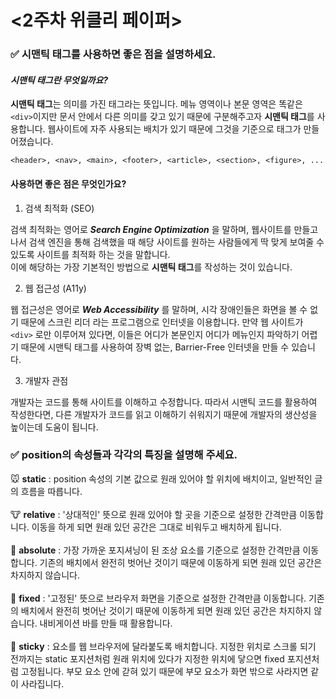 # <2주차 위클리 페이퍼>

### ✅ 시맨틱 태그를 사용하면 좋은 점을 설명하세요.

#### ***시맨틱 태그란 무엇일까요?***
**시맨틱 태그**는 의미를 가진 태그라는 뜻입니다. 메뉴 영역이나 본문 영역은 똑같은 <code>\<div></code>이지만 문서 안에서 다른 의미를 갖고 있기 때문에 구분해주고자 **시맨틱 태그**를 사용합니다. 웹사이트에 자주 사용되는 배치가 있기 때문에 그것을 기준으로 태그가 만들어졌습니다.

```
<header>, <nav>, <main>, <footer>, <article>, <section>, <figure>, ... 
```
#### ****사용하면 좋은 점은 무엇인가요?****

1. 검색 최적화 (SEO)

검색 최적화는 영어로 ***Search Engine Optimization*** 을 말하며, 웹사이트를 만들고 나서 검색 엔진을 통해 검색했을 때 해당 사이트를 원하는 사람들에게 딱 맞게 보여줄 수 있도록 사이트를 최적화 하는 것을 말합니다.<br>
이에 해당하는 가장 기본적인 방법으로 **시맨틱 태그**를 작성하는 것이 있습니다.

2. 웹 접근성 (A11y)

웹 접근성은 영어로 ***Web Accessibility*** 를 말하며, 시각 장애인들은 화면을 볼 수 없기 때문에 스크린 리더 라는 프로그램으로 인터넷을 이용합니다. 만약 웹 사이트가 <code>\<div></code> 로만 이루어져 있다면, 이들은 어디가 본문인지 어디가 메뉴인지 파악하기 어렵기 때문에 시맨틱 태그를 사용하여 장벽 없는, Barrier-Free 인터넷을 만들 수 있습니다.

3. 개발자 관점
 
 개발자는 코드를 통해 사이트를 이해하고 수정합니다. 따라서 시맨틱 코드를 활용하여 작성한다면, 다른 개발자가 코드를 읽고 이해하기 쉬워지기 때문에 개발자의 생산성을 높이는데 도움이 됩니다.

### ✅ position의 속성들과 각각의 특징을 설명해 주세요.

🐭 __static__ : position 속성의 기본 값으로 원래 있어야 할 위치에 배치이고, 일반적인 글의 흐름을 따릅니다.<br><br>
🐮 __relative__ : '상대적인' 뜻으로 원래 있어야 할 곳을 기준으로 설정한 간격만큼 이동합니다. 이동을 하게 되면 원래 있던 공간은 그대로 비워두고 배치하게 됩니다.<br><br>
🐯 __absolute__ : 가장 가까운 포지셔닝이 된 조상 요소를 기준으로 설정한 간격만큼 이동합니다. 기존의 배치에서 완전히 벗어난 것이기 때문에 이동하게 되면 원래 있던 공간은 차지하지 않습니다.<br><br>
🐰 __fixed__ : '고정된' 뜻으로 브라우저 화면을 기준으로 설정한 간격만큼 이동합니다. 기존의 배치에서 완전히 벗어난 것이기 때문에 이동하게 되면 원래 있던 공간은 차지하지 않습니다. 내비게이션 바를 만들 때 활용합니다.<br><br>
🐲 __sticky__ : 요소를 웹 브라우저에 달라붙도록 배치합니다. 지정한 위치로 스크롤 되기 전까지는 static 포지션처럼 원래 위치에 있다가 지정한 위치에 닿으면 fixed 포지션처럼 고정됩니다. 부모 요소 안에 갇혀 있기 때문에 부모 요소가 화면 밖으로 사라지면 같이 사라집니다. 